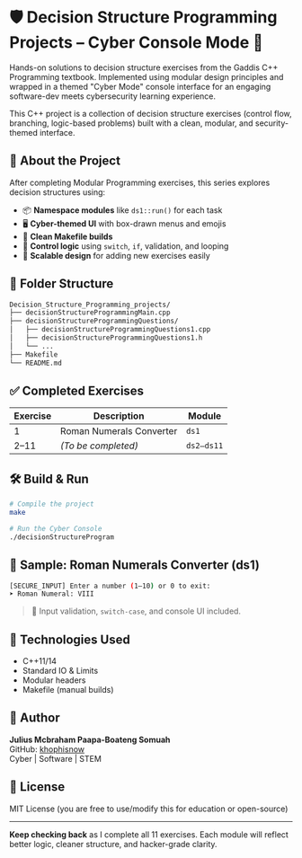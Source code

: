# 🛡️ Decision Structure Programming Projects – Cyber Console Mode 🧠

Hands-on solutions to decision structure exercises from the Gaddis C++ Programming textbook. Implemented using modular design principles and wrapped in a themed "Cyber Mode" console interface for an engaging software-dev meets cybersecurity learning experience.

This C++ project is a collection of decision structure exercises (control flow, branching, logic-based problems) built with a clean, modular, and security-themed interface.

## 🚀 About the Project

After completing Modular Programming exercises, this series explores decision structures using:

- 📦 **Namespace modules** like `ds1::run()` for each task
- 🖥️ **Cyber-themed UI** with box-drawn menus and emojis
- 🧪 **Clean Makefile builds**
- 🧠 **Control logic** using `switch`, `if`, validation, and looping
- 🧰 **Scalable design** for adding new exercises easily

## 📂 Folder Structure

```bash
Decision_Structure_Programming_projects/
├── decisionStructureProgrammingMain.cpp
├── decisionStructureProgrammingQuestions/
│   ├── decisionStructureProgrammingQuestions1.cpp
│   ├── decisionStructureProgrammingQuestions1.h
│   └── ...
├── Makefile
└── README.md
```

## ✅ Completed Exercises

| Exercise | Description                | Module   |
|----------|----------------------------|----------|
| 1        | Roman Numerals Converter   | `ds1`    |
| 2–11     | *(To be completed)*        | `ds2–ds11` |

## 🛠️ Build & Run

```bash
# Compile the project
make

# Run the Cyber Console
./decisionStructureProgram
```

## 🧠 Sample: Roman Numerals Converter (ds1)

```bash
[SECURE_INPUT] Enter a number (1–10) or 0 to exit:
➤ Roman Numeral: VIII
```

> 💬 Input validation, `switch-case`, and console UI included.

## 🧪 Technologies Used

- C++11/14
- Standard IO & Limits
- Modular headers
- Makefile (manual builds)

## 🤖 Author

**Julius Mcbraham Paapa-Boateng Somuah**  
GitHub: [khophisnow](https://github.com/khophisnow)  
Cyber | Software | STEM

## 📜 License

MIT License (you are free to use/modify this for education or open-source)

---

**Keep checking back** as I complete all 11 exercises. Each module will reflect better logic, cleaner structure, and hacker-grade clarity.  
